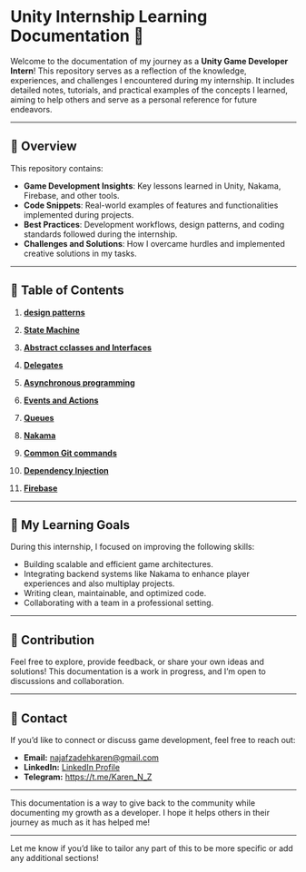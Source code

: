 
# Unity Internship Learning Documentation 📘

Welcome to the documentation of my journey as a **Unity Game Developer Intern**! This repository serves as a reflection of the knowledge, experiences, and challenges I encountered during my internship. It includes detailed notes, tutorials, and practical examples of the concepts I learned, aiming to help others and serve as a personal reference for future endeavors.

---

## 📝 Overview

This repository contains:

- **Game Development Insights**: Key lessons learned in Unity, Nakama, Firebase, and other tools.
- **Code Snippets**: Real-world examples of features and functionalities implemented during projects.
- **Best Practices**: Development workflows, design patterns, and coding standards followed during the internship.
- **Challenges and Solutions**: How I overcame hurdles and implemented creative solutions in my tasks.

---

## 📂 Table of Contents

1. **[design patterns](https://github.com/Karen-Najafzadeh/Unity-Internship-Learning-Documentation/tree/main/Design-Patterns)**  

2. **[State Machine](https://github.com/Karen-Najafzadeh/Unity-Internship-Learning-Documentation/tree/main/State%20Machine)**

3. **[Abstract cclasses and Interfaces](https://github.com/Karen-Najafzadeh/Unity-Internship-Learning-Documentation/tree/main/Interfaces%20and%20abstract%20classes)**


4. **[Delegates](https://github.com/Karen-Najafzadeh/Unity-Internship-Learning-Documentation/tree/main/Delegates)**   

5. **[Asynchronous programming](https://github.com/Karen-Najafzadeh/Unity-Internship-Learning-Documentation/tree/main/Asynchronous%20programming)**

6. **[Events and Actions](https://github.com/Karen-Najafzadeh/Unity-Internship-Learning-Documentation/tree/main/Events)**

7. **[Queues](https://github.com/Karen-Najafzadeh/Unity-Internship-Learning-Documentation/tree/main/Queues)**

8. **[Nakama](https://github.com/Karen-Najafzadeh/Unity-Internship-Learning-Documentation/tree/main/Nakama)**   

9. **[Common Git commands](https://github.com/Karen-Najafzadeh/Unity-Internship-Learning-Documentation/tree/main/Common%20Git%20Commands)**

10. **[Dependency Injection](https://github.com/Karen-Najafzadeh/Unity-Internship-Learning-Documentation/tree/main/Dependency%20Injection)**


11. **[Firebase](https://github.com/Karen-Najafzadeh/Unity-Internship-Learning-Documentation/tree/main/Firebase)**


---

## 🚀 My Learning Goals

During this internship, I focused on improving the following skills:

- Building scalable and efficient game architectures.
- Integrating backend systems like Nakama to enhance player experiences and also multiplay projects.
- Writing clean, maintainable, and optimized code.
- Collaborating with a team in a professional setting.

---

## 🤝 Contribution

Feel free to explore, provide feedback, or share your own ideas and solutions! This documentation is a work in progress, and I’m open to discussions and collaboration.

---

## 📧 Contact

If you’d like to connect or discuss game development, feel free to reach out:

- **Email:** [najafzadehkaren@gmail.com](najafzadehkaren@gmail.com)  
- **LinkedIn:** [LinkedIn Profile](www.linkedin.com/in/karen-najafzadeh-13b349200) 
- **Telegram:** https://t.me/Karen_N_Z
---

This documentation is a way to give back to the community while documenting my growth as a developer. I hope it helps others in their journey as much as it has helped me!

---

Let me know if you’d like to tailor any part of this to be more specific or add any additional sections!

